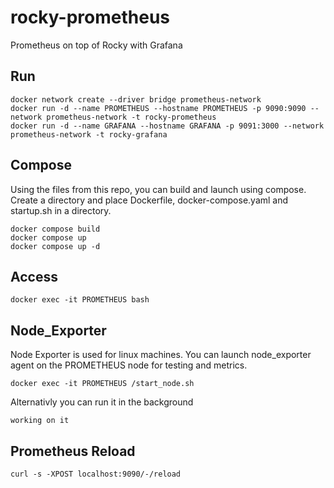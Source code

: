 # rocky-prometheus
Prometheus on top of Rocky with Grafana

## Run
```
docker network create --driver bridge prometheus-network
docker run -d --name PROMETHEUS --hostname PROMETHEUS -p 9090:9090 --network prometheus-network -t rocky-prometheus
docker run -d --name GRAFANA --hostname GRAFANA -p 9091:3000 --network prometheus-network -t rocky-grafana
```

## Compose
Using the files from this repo, you can build and launch using compose. Create a directory and place Dockerfile, docker-compose.yaml and startup.sh in a directory.
```
docker compose build
docker compose up
docker compose up -d
```
## Access
```
docker exec -it PROMETHEUS bash
```

## Node_Exporter
Node Exporter is used for linux machines. You can launch node_exporter agent on the PROMETHEUS node for testing and metrics. 
```
docker exec -it PROMETHEUS /start_node.sh
```
Alternativly you can run it in the background
```
working on it
```

## Prometheus Reload
```
curl -s -XPOST localhost:9090/-/reload
```

